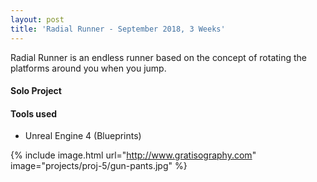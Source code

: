 ```yaml
---
layout: post
title: 'Radial Runner - September 2018, 3 Weeks'
---
```


Radial Runner is an endless runner based on the concept of rotating the platforms around you when you jump.

#### Solo Project

#### Tools used
* Unreal Engine 4 (Blueprints)

{% include image.html url="http://www.gratisography.com" image="projects/proj-5/gun-pants.jpg" %}
